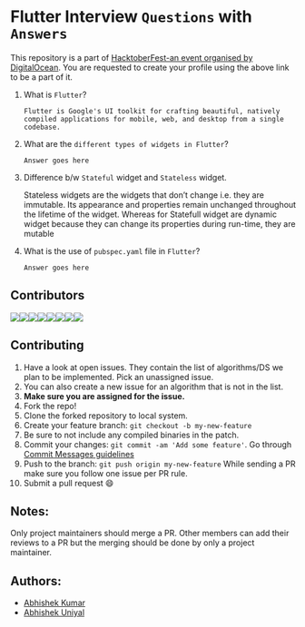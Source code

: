# Flutter Interview `Questions` with `Answers`

This repository is a part of [HacktoberFest-an event organised by DigitalOcean](https://hacktoberfest.digitalocean.com/). 
You are requested to create your profile using the above link to be a part of it.

1. What is `Flutter`?

   `Flutter is Google's UI toolkit for crafting beautiful, natively compiled applications for mobile, web, and desktop from a single codebase.`

1. What are the `different types of widgets in Flutter`?

   `Answer goes here`

2. Difference b/w `Stateful` widget and `Stateless` widget.

    Stateless widgets are the widgets that don’t change i.e. they are immutable. Its appearance and properties remain unchanged throughout the lifetime of the widget. Whereas       for Statefull widget are dynamic widget because they can change its properties during run-time, they are mutable

3. What is the use of `pubspec.yaml` file in `Flutter`?

   `Answer goes here`
   
## Contributors

[![](https://sourcerer.io/fame/xlogix/fnplus/flutter-interview-questions/images/0)](https://sourcerer.io/fame/xlogix/fnplus/flutter-interview-questions/links/0)[![](https://sourcerer.io/fame/xlogix/fnplus/flutter-interview-questions/images/1)](https://sourcerer.io/fame/xlogix/fnplus/flutter-interview-questions/links/1)[![](https://sourcerer.io/fame/xlogix/fnplus/flutter-interview-questions/images/2)](https://sourcerer.io/fame/xlogix/fnplus/flutter-interview-questions/links/2)[![](https://sourcerer.io/fame/xlogix/fnplus/flutter-interview-questions/images/3)](https://sourcerer.io/fame/xlogix/fnplus/flutter-interview-questions/links/3)[![](https://sourcerer.io/fame/xlogix/fnplus/flutter-interview-questions/images/4)](https://sourcerer.io/fame/xlogix/fnplus/flutter-interview-questions/links/4)[![](https://sourcerer.io/fame/xlogix/fnplus/flutter-interview-questions/images/5)](https://sourcerer.io/fame/xlogix/fnplus/flutter-interview-questions/links/5)[![](https://sourcerer.io/fame/xlogix/fnplus/flutter-interview-questions/images/6)](https://sourcerer.io/fame/xlogix/fnplus/flutter-interview-questions/links/6)[![](https://sourcerer.io/fame/xlogix/fnplus/flutter-interview-questions/images/7)](https://sourcerer.io/fame/xlogix/fnplus/flutter-interview-questions/links/7)

## Contributing

1. Have a look at open issues. They contain the list of algorithms/DS we plan
to be implemented. Pick an unassigned issue.
2. You can also create a new issue for an algorithm that is not in the list.
3. **Make sure you are assigned for the issue.**
4. Fork the repo!
5. Clone the forked repository to local system.
6. Create your feature branch: `git checkout -b my-new-feature`
7. Be sure to not include any compiled binaries in the patch.
8. Commit your changes: `git commit -am 'Add some feature'`.
   Go through [Commit Messages guidelines](CONTRIBUTING.md#write-good-commit-messages)
9. Push to the branch: `git push origin my-new-feature`
While sending a PR make sure you follow one issue per PR rule.
10. Submit a pull request :smile:

## Notes:

Only project maintainers should merge a PR.
Other members can add their reviews to a PR but the merging should be done by only a project maintainer.

## Authors:

* [Abhishek Kumar](https://github.com/imabhishekkumar)
* [Abhishek Uniyal](https://github.com/xlogix)
